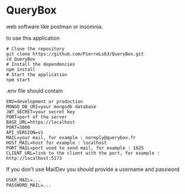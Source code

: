 # QueryBox
web software like postman or insomnia.

to use this application 

````
# Clone the repository
git clone https://github.com/PierreLs63/QueryBox.git
cd QueryBox
# Install the dependencies
npm install
# Start the application
npm start
````

.env file should contain

````
ENV=development or production
MONGO_DB_URI=your mongodb database
JWT_SECRET=your secret key
PORT=port of the server
BASE_URL=https://localhost
PORT=3000
API_VERSION=v1
MAIL=your mail, for example : noreply@querybox.fr
HOST_MAIL=host for example : localhost
PORT_MAIL=port used to send mail, for example : 1025
CLIENT_URL=link to the client with the port, for example : http://localhost:5173
````

If you don't use MailDev you should provide a username and password

````
USER_MAIL=...
PASSWORD_MAIL=...
````
